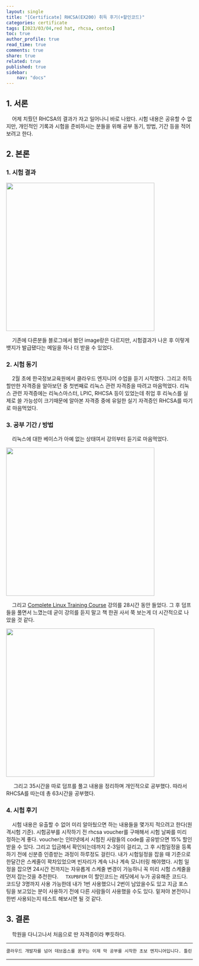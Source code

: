 ```yaml
---
layout: single
title: "[Certificate] RHCSA(EX200) 취득 후기(+할인코드)"
categories: certificate
tags: [2023/03/04,red hat, rhcsa, centos]
toc: true
author_profile: true
read_time: true
comments: true
share: true
related: true
published: true
sidebar: 
    nav: "docs"
---
```


## 1. 서론  

&nbsp;&nbsp;&nbsp;&nbsp;어제 치뤘던 RHCSA의 결과가 자고 일어나니 바로 나왔다. 시험 내용은 공유할 수 없지만, 개인적인 기록과 시험을 준비하시는 분들을 위해 공부 동기, 방법, 기간 등을 적어보려고 한다.

## 2. 본론  

### 1. 시험 결과  

<img src="https://user-images.githubusercontent.com/124491456/222870040-4faaf2d9-19c0-4651-b1ee-935da8fc0b39.png" width=400>

&nbsp;&nbsp;&nbsp;&nbsp;기존에 다른분들 블로그에서 봤던 image랑은 다르지만, 시험결과가 나온 후 이렇게 뱃지가 발급됐다는 메일을 하나 더 받을 수 있었다.

### 2. 시험 동기  

&nbsp;&nbsp;&nbsp;&nbsp;2월 초에 한국정보교육원에서 클라우드 엔지니어 수업을 듣기 시작했다. 그리고 취득할만한 자격증을 알아보던 중 첫번째로 리눅스 관련 자격증을 따려고 마음먹었다. 리눅스 관련 자격증에는 리눅스마스터, LPIC, RHCSA 등이 있었는데 취업 후 리눅스를 실제로 쓸 가능성이 크기때문에 알아본 자격증 중에 유일한 실기 자격증인 RHCSA를 따기로 마음먹었다.

### 3. 공부 기간 / 방법

&nbsp;&nbsp;&nbsp;&nbsp;리눅스에 대한 베이스가 아예 없는 상태여서 강의부터 듣기로 마음먹었다.

<img src="https://user-images.githubusercontent.com/124491456/222863761-2fab673f-e9e8-42ef-90c6-8ae678f1086a.png" width=400>

&nbsp;&nbsp;&nbsp;&nbsp;그리고 [Complete Linux Training Course](https://www.udemy.com/course/complete-linux-training-course-to-get-your-dream-it-job/) 강의를 28시간 동안 들었다. 그 후 덤프들을 풀면서 느꼈는데 굳이 강의를 듣지 말고 책 한권 사서 쭉 보는게 더 시간적으로 나았을 것 같다. 

<img src="https://user-images.githubusercontent.com/124491456/222863918-7fe5e42f-16fd-4ce3-ad9b-c2bcbf6deef1.png" width=400>

&nbsp;&nbsp;&nbsp;&nbsp; 그리고 35시간을 따로 덤프를 풀고 내용을 정리하며 개인적으로 공부했다. 따라서 RHCSA를 따는데 총 63시간을 공부했다.

### 4. 시험 후기  

&nbsp;&nbsp;&nbsp;&nbsp;시험 내용은 유출할 수 없어 미리 알아뒀으면 하는 내용들을 몇가지 적으려고 한다(원격시험 기준). 시험공부를 시작하기 전 rhcsa voucher를 구매해서 시험 날짜를 미리 정하는게 좋다. voucher는 인터넷에서 시험친 사람들의 code를 공유받으면 15% 할인받을 수 있다. 그리고 입금해서 확인되는데까지 2-3일이 걸리고, 그 후 시험일정을 등록하기 전에 신분증 인증받는 과정이 하루정도 걸린다. 내가 시험일정을 잡을 때 기준으로 한달간은 스케줄이 꽉차있었으며 빈자리가 계속 나나 계속 모니터링 해야했다. 시험 일정을 잡으면 24시간 전까지는 자유롭게 스케줄 변경이 가능하니 꼭 미리 시험 스케줄을 먼저 잡는것을 추천한다.
&nbsp;&nbsp;&nbsp;&nbsp;```TXUPBFEM``` 이 할인코드는 레딧에서 누가 공유해준 코드다. 코드당 3명까지 사용 가능한데 내가 1번 사용했으니 2번이 남았을수도 있고 지금 포스팅을 보고있는 분이 사용하기 전에 다른 사람들이 사용했을 수도 있다. 밑져야 본전이니 한번 사용되는지 테스트 해보시면 될 것 같다. 

## 3. 결론  

&nbsp;&nbsp;&nbsp;&nbsp;학원을 다니고나서 처음으로 딴 자격증이라 뿌듯하다.

---

```bash
클라우드 개발자를 넘어 데브옵스를 꿈꾸는 이제 막 공부를 시작한 초보 엔지니어입니다. 틀린 점이 있으면 친절하게 댓글 부탁드립니다. :)
```

---